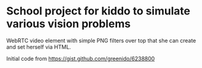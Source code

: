 # School project for kiddo to simulate various vision problems

WebRTC video element with simple PNG filters over top that she can create and set herself via HTML.

Initial code from https://gist.github.com/greenido/6238800
